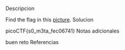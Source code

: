Descripcion

Find the flag in this [picture](https://jupiter.challenges.picoctf.org/static/00efdf2961da1e21470ffc0d496c3cc2/pico_img.png).
Solucion

picoCTF{s0_m3ta_fec06741}
Notas adicionales

buen reto
Referencias